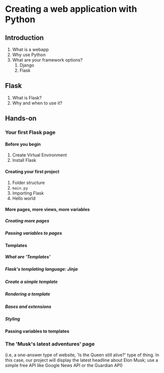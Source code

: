 # Creating a web application with Python

## Introduction
1. What is a webapp
2. Why use Python
3. What are your framework options?
   1. Django
   2. Flask

## Flask

1. What is Flask?
2. Why and when to use it?

## Hands-on

### Your first Flask page

#### Before you begin

1. Create Virtual Environment
2. Install Flask

#### Creating your first project

1. Folder structure
2. `main.py`
3. Importing Flask
4. Hello world

#### More pages, more views, more variables

##### Creating more pages

##### Passing variables to pages

#### Templates

##### What are 'Templates'

##### Flask's templating language: Jinja

##### Create a simple template

##### Rendering a template

##### Bases and extensions

##### Styling

#### Passing variables to templates

### The 'Musk's latest adventures' page
(i.e, a one-answer type of website, 'Is the Queen still alive?' type of thing. In this case, our project will display the latest headline about Elon Musk; use a simple free API like Google News API or the Guardian API)